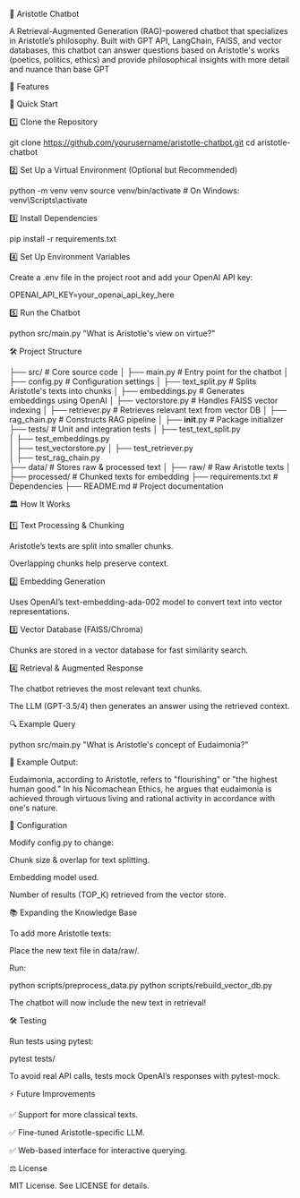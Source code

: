🤖 Aristotle Chatbot

A Retrieval-Augmented Generation (RAG)-powered chatbot that specializes in Aristotle’s philosophy. Built with GPT API, LangChain, FAISS, and vector databases, this chatbot can answer questions based on Aristotle's works (poetics, politics, ethics) and provide philosophical insights with more detail and nuance than base GPT

📌 Features

🚀 Quick Start

1️⃣ Clone the Repository

git clone https://github.com/yourusername/aristotle-chatbot.git
cd aristotle-chatbot

2️⃣ Set Up a Virtual Environment (Optional but Recommended)

python -m venv venv
source venv/bin/activate  # On Windows: venv\Scripts\activate

3️⃣ Install Dependencies

pip install -r requirements.txt

4️⃣ Set Up Environment Variables

Create a .env file in the project root and add your OpenAI API key:

OPENAI_API_KEY=your_openai_api_key_here

5️⃣ Run the Chatbot

python src/main.py "What is Aristotle's view on virtue?"

🛠 Project Structure

├── src/                      # Core source code
│   ├── main.py               # Entry point for the chatbot
│   ├── config.py             # Configuration settings
│   ├── text_split.py      # Splits Aristotle's texts into chunks
│   ├── embeddings.py         # Generates embeddings using OpenAI
│   ├── vectorstore.py        # Handles FAISS vector indexing
│   ├── retriever.py          # Retrieves relevant text from vector DB
│   ├── rag_chain.py          # Constructs RAG pipeline
│   ├── __init__.py           # Package initializer
├── tests/                    # Unit and integration tests
│   ├── test_text_split.py    
│   ├── test_embeddings.py    
│   ├── test_vectorstore.py
│   ├── test_retriever.py       
│   ├── test_rag_chain.py     
├── data/                     # Stores raw & processed text
│   ├── raw/                  # Raw Aristotle texts
│   ├── processed/            # Chunked texts for embedding
├── requirements.txt          # Dependencies
├── README.md                 # Project documentation

🏛 How It Works

1️⃣ Text Processing & Chunking

Aristotle’s texts are split into smaller chunks.

Overlapping chunks help preserve context.

2️⃣ Embedding Generation

Uses OpenAI’s text-embedding-ada-002 model to convert text into vector representations.

3️⃣ Vector Database (FAISS/Chroma)

Chunks are stored in a vector database for fast similarity search.

4️⃣ Retrieval & Augmented Response

The chatbot retrieves the most relevant text chunks.

The LLM (GPT-3.5/4) then generates an answer using the retrieved context.

🔍 Example Query

python src/main.py "What is Aristotle's concept of Eudaimonia?"

📝 Example Output:

Eudaimonia, according to Aristotle, refers to "flourishing" or "the highest human good." In his Nicomachean Ethics, he argues that eudaimonia is achieved through virtuous living and rational activity in accordance with one's nature.

🔧 Configuration

Modify config.py to change:

Chunk size & overlap for text splitting.

Embedding model used.

Number of results (TOP_K) retrieved from the vector store.

📚 Expanding the Knowledge Base

To add more Aristotle texts:

Place the new text file in data/raw/.

Run:

python scripts/preprocess_data.py
python scripts/rebuild_vector_db.py

The chatbot will now include the new text in retrieval!

🛠 Testing

Run tests using pytest:

pytest tests/

To avoid real API calls, tests mock OpenAI’s responses with pytest-mock.

⚡ Future Improvements

✅ Support for more classical texts.

✅ Fine-tuned Aristotle-specific LLM.

✅ Web-based interface for interactive querying.

⚖️ License

MIT License. See LICENSE for details.
